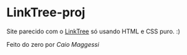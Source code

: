 # LinkTree-proj

Site parecido com o [LinkTree](https://linktr.ee) só usando HTML e CSS puro. :)



Feito do zero por <i> Caio Maggessi </i>
